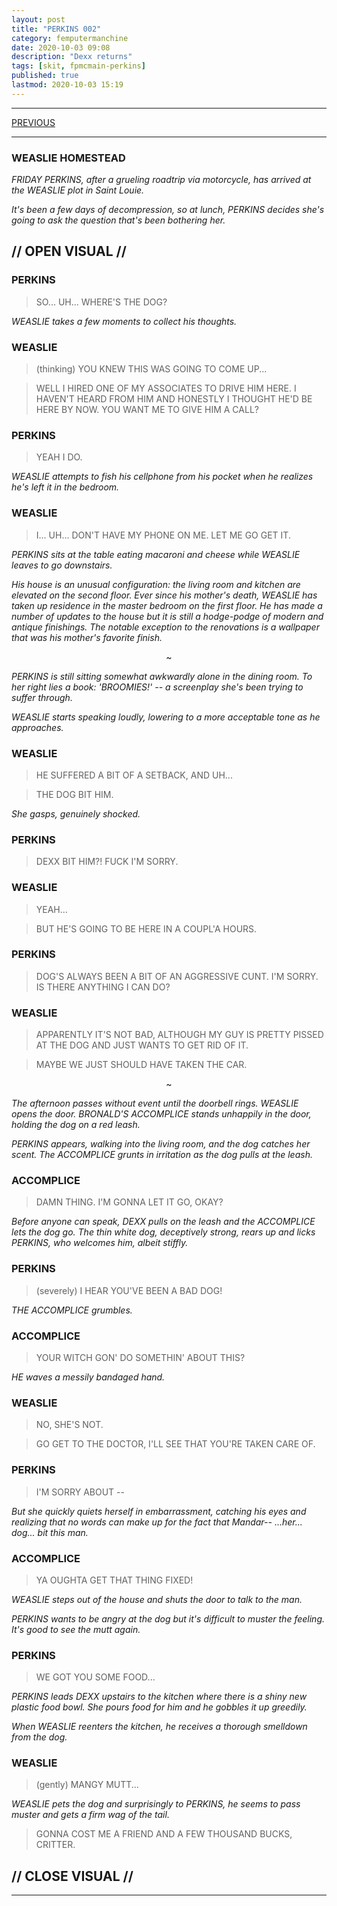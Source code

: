 ```yaml
---
layout: post
title: "PERKINS 002"
category: femputermanchine
date: 2020-10-03 09:08
description: "Dexx returns"
tags: [skit, fpmcmain-perkins]
published: true
lastmod: 2020-10-03 15:19
---
```

[//]: # ( 10/03/20  -added)

*****

<span class="fpmc-nav-prev"><a href="{{ 'perkins-i' | prepend: site.baseurl }}">PREVIOUS</a>

*****

### WEASLIE HOMESTEAD ###

<i>FRIDAY PERKINS, after a grueling roadtrip via motorcycle, has arrived at the WEASLIE plot in Saint Louie. </i>

<i>It's been a few days of decompression, so at lunch, PERKINS decides she's going to ask the question that's been bothering her. </i>

## // OPEN VISUAL // ##

### PERKINS ###

> SO... UH... WHERE'S THE DOG?

<I>WEASLIE takes a few moments to collect his thoughts. </i>

### WEASLIE ###

> (thinking) YOU KNEW THIS WAS GOING TO COME UP...

> WELL I HIRED ONE OF MY ASSOCIATES TO DRIVE HIM HERE. I HAVEN'T HEARD FROM HIM AND HONESTLY I THOUGHT HE'D BE HERE BY NOW. YOU WANT ME TO GIVE HIM A CALL?

### PERKINS ###

> YEAH I DO. 

<I>WEASLIE attempts to fish his cellphone from his pocket when he realizes he's left it in the bedroom.</i>

### WEASLIE ###

> I... UH... DON'T HAVE MY PHONE ON ME. LET ME GO GET IT.

<I>PERKINS sits at the table eating macaroni and cheese while WEASLIE leaves to go downstairs.</i>

<i>His house is an unusual configuration: the living room and kitchen are elevated on the second floor. Ever since his mother's death, WEASLIE has taken up residence in the master bedroom on the first floor. He has made a number of updates to the house but it is still a hodge-podge of modern and antique finishings. The notable exception to the renovations is a wallpaper that was his mother's favorite finish.</i>

<center>~</center>

<i>PERKINS is still sitting somewhat awkwardly alone in the dining room. To her right lies a book: 'BROOMIES!' -- a screenplay she's been trying to suffer through.</i>

<i>WEASLIE starts speaking loudly, lowering to a more acceptable tone as he approaches.</i>

### WEASLIE ###

> HE SUFFERED A BIT OF A SETBACK, AND UH...

> THE DOG BIT HIM.

<i>She gasps, genuinely shocked.</i>

### PERKINS ###

> DEXX BIT HIM?! FUCK I'M SORRY.

### WEASLIE ###

> YEAH...

> BUT HE'S GOING TO BE HERE IN A COUPL'A HOURS.

### PERKINS ###

> DOG'S ALWAYS BEEN A BIT OF AN AGGRESSIVE CUNT. I'M SORRY. IS THERE ANYTHING I CAN DO?

### WEASLIE ###

> APPARENTLY IT'S NOT BAD, ALTHOUGH MY GUY IS PRETTY PISSED AT THE DOG AND JUST WANTS TO GET RID OF IT. 

> MAYBE WE JUST SHOULD HAVE TAKEN THE CAR.

<CENTER>~</CENTER>

<I>The afternoon passes without event until the doorbell rings. WEASLIE opens the door. BRONALD'S ACCOMPLICE stands unhappily in the door, holding the dog on a red leash. </i>

<i>PERKINS appears, walking into the living room, and the dog catches her scent. The ACCOMPLICE grunts in irritation as the dog pulls at the leash.</i>

### ACCOMPLICE ###

> DAMN THING. I'M GONNA LET IT GO, OKAY?

<I>Before anyone can speak, DEXX pulls on the leash and the ACCOMPLICE lets the dog go. The thin white dog, deceptively strong, rears up and licks PERKINS, who welcomes him, albeit stiffly.</i>

### PERKINS ###

> (severely) I HEAR YOU'VE BEEN A BAD DOG!

<I>THE ACCOMPLICE grumbles.</i>

### ACCOMPLICE ###

> YOUR WITCH GON' DO SOMETHIN' ABOUT THIS?

<I>HE waves a messily bandaged hand. </i>

### WEASLIE ###

> NO, SHE'S NOT.

> GO GET TO THE DOCTOR, I'LL SEE THAT YOU'RE TAKEN CARE OF.

### PERKINS ###

> I'M SORRY ABOUT -- 

<I>But she quickly quiets herself in embarrassment, catching his eyes and realizing that no words can make up for the fact that Mandar-- ...her... dog... bit this man. </i>

### ACCOMPLICE ### 

> YA OUGHTA GET THAT THING FIXED! 

<I>WEASLIE steps out of the house and shuts the door to talk to the man.</i>

<i>PERKINS wants to be angry at the dog but it's difficult to muster the feeling. It's good to see the mutt again.</i>

### PERKINS ###

> WE GOT YOU SOME FOOD...

<I>PERKINS leads DEXX upstairs to the kitchen where there is a shiny new plastic food bowl. She pours food for him and he gobbles it up greedily. </i>

<i>When WEASLIE reenters the kitchen, he receives a thorough smelldown from the dog. </i>

### WEASLIE ###

> (gently) MANGY MUTT...

<I>WEASLIE pets the dog and surprisingly to PERKINS, he seems to pass muster and gets a firm wag of the tail. </i>

> GONNA COST ME A FRIEND AND A FEW THOUSAND BUCKS, CRITTER.

## // CLOSE VISUAL // ##

*****
<div class="fpmc-nav">

<!--<span class="fpmc-nav-next"><a href="{{ 'kevin-xi' | prepend: site.baseurl }}">NEXT</a></span> -->


</div>

